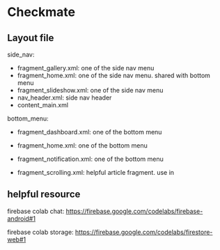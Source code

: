 # Checkmate

## Layout file
side_nav:

* fragment_gallery.xml: one of the side nav menu 
* fragment_home.xml: one of the side nav menu. shared with bottom menu
* fragment_slideshow.xml: one of the side nav menu
* nav_header.xml: side nav header
* content_main.xml

bottom_menu:
* fragment_dashboard.xml: one of the bottom menu
* fragment_home.xml: one of the bottom menu
* fragment_notification.xml: one of the bottom menu

* fragment_scrolling.xml: helpful article fragment. use in

## helpful resource
firebase colab chat: https://firebase.google.com/codelabs/firebase-android#1

firebase colab storage: https://firebase.google.com/codelabs/firestore-web#1
